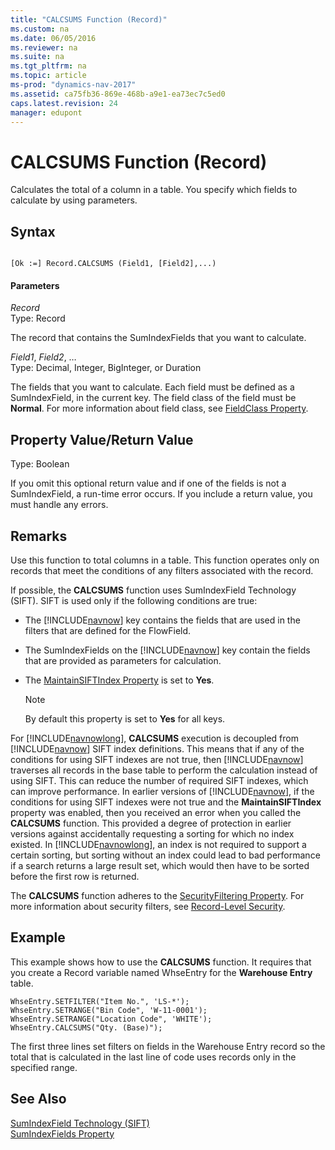 ```yaml
---
title: "CALCSUMS Function (Record)"
ms.custom: na
ms.date: 06/05/2016
ms.reviewer: na
ms.suite: na
ms.tgt_pltfrm: na
ms.topic: article
ms-prod: "dynamics-nav-2017"
ms.assetid: ca75fb36-869e-468b-a9e1-ea73ec7c5ed0
caps.latest.revision: 24
manager: edupont
---
```

# CALCSUMS Function (Record)
Calculates the total of a column in a table. You specify which fields to calculate by using parameters.  
  
## Syntax  
  
```  
  
[Ok :=] Record.CALCSUMS (Field1, [Field2],...)  
```  
  
#### Parameters  
 *Record*  
 Type: Record  
  
 The record that contains the SumIndexFields that you want to calculate.  
  
 *Field1*, *Field2*, …  
 Type: Decimal, Integer, BigInteger, or Duration  
  
 The fields that you want to calculate. Each field must be defined as a SumIndexField, in the current key. The field class of the field must be **Normal**. For more information about field class, see [FieldClass Property](FieldClass-Property.md).  
  
## Property Value/Return Value  
 Type: Boolean  
  
 If you omit this optional return value and if one of the fields is not a SumIndexField, a run-time error occurs. If you include a return value, you must handle any errors.  
  
## Remarks  
 Use this function to total columns in a table. This function operates only on records that meet the conditions of any filters associated with the record.  
  
 If possible, the **CALCSUMS** function uses SumIndexField Technology \(SIFT\). SIFT is used only if the following conditions are true:  
  
-   The [!INCLUDE[navnow](includes/navnow_md.md)] key contains the fields that are used in the filters that are defined for the FlowField.  
  
-   The SumIndexFields on the [!INCLUDE[navnow](includes/navnow_md.md)] key contain the fields that are provided as parameters for calculation.  
  
-   The [MaintainSIFTIndex Property](MaintainSIFTIndex-Property.md) is set to **Yes**.  
  
    > [!NOTE]  
    >  By default this property is set to **Yes** for all keys.  
  
 For [!INCLUDE[navnowlong](includes/navnowlong_md.md)], **CALCSUMS** execution is decoupled from [!INCLUDE[navnow](includes/navnow_md.md)] SIFT index definitions. This means that if any of the conditions for using SIFT indexes are not true, then [!INCLUDE[navnow](includes/navnow_md.md)] traverses all records in the base table to perform the calculation instead of using SIFT. This can reduce the number of required SIFT indexes, which can improve performance. In earlier versions of [!INCLUDE[navnow](includes/navnow_md.md)], if the conditions for using SIFT indexes were not true and the **MaintainSIFTIndex** property was enabled, then you received an error when you called the **CALCSUMS** function. This provided a degree of protection in earlier versions against accidentally requesting a sorting for which no index existed. In [!INCLUDE[navnowlong](includes/navnowlong_md.md)], an index is not required to support a certain sorting, but sorting without an index could lead to bad performance if a search returns a large result set, which would then have to be sorted before the first row is returned.  
  
 The **CALCSUMS** function adheres to the [SecurityFiltering Property](SecurityFiltering-Property.md). For more information about security filters, see [Record-Level Security](Record-Level-Security.md).  
  
## Example  
 This example shows how to use the **CALCSUMS** function. It requires that you create a Record variable named WhseEntry for the **Warehouse Entry** table.  
  
```  
WhseEntry.SETFILTER("Item No.", 'LS-*');  
WhseEntry.SETRANGE("Bin Code", 'W-11-0001');  
WhseEntry.SETRANGE("Location Code", 'WHITE');  
WhseEntry.CALCSUMS("Qty. (Base)");  
```  
  
 The first three lines set filters on fields in the Warehouse Entry record so the total that is calculated in the last line of code uses records only in the specified range.  
  
## See Also  
 [SumIndexField Technology \(SIFT\)](SumIndexField-Technology--SIFT-.md)   
 [SumIndexFields Property](SumIndexFields-Property.md)